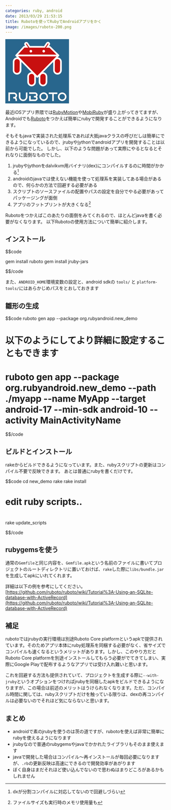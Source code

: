 ```yaml
---
categories: ruby, android
date: 2013/03/29 21:53:15
title: Rubotoを使ってRubyでAndroidアプリをかく
image: /images/ruboto-200.png
---
```


![ruboto](/images/ruboto-200.png)

最近iOSアプリ界隈では[RubyMotion](http://www.rubymotion.com/)や[MobiRuby](http://mobiruby.org/)が盛り上がってきてますが、Androidでも[Ruboto](http://ruboto.org/)をつかえば簡単にrubyで開発することができるようになります。

そもそもjavaで実装された処理系であれば大抵javaクラスの呼びだしは簡単にできるようになっているので、jrubyやjythonでandroidアプリを開発することは以前から可能でした。
しかし、以下のような問題があって実際にやるとなるとそれなりに面倒なものでした。

1. jrubyやjythonをdalvikvm用バイナリ(dex)にコンパイルするのに時間がかかる[^1]
2. androidのjavaでは使えない機能を使って処理系を実装してある場合があるので、何らかの方法で回避する必要がある
3. スクリプトのソースファイルの配置やパスの設定を自分でやる必要があってパッケージングが面倒 
4. アプリのフットプリントが大きくなる[^2]

Rubotoをつかえばこのあたりの面倒をみてくれるので、ほとんどjavaを書く必要がなくなります。
以下Rubotoの使用方法について簡単に紹介します。

## インストール

$$code

gem install ruboto
gem install jruby-jars

$$/code

また、`ANDROID_HOME`環境変数の設定と、android sdkの `tools/` と `platform-tools/`にはあらかじめパスをとおしておきます

## 雛形の生成

$$code
ruboto gen app --package org.rubyandroid.new_demo

# 以下のようにしてより詳細に設定することもできます
# ruboto gen app --package org.rubyandroid.new_demo --path ./myapp --name MyApp --target android-17 --min-sdk android-10 --activity MainActivityName
$$/code


## ビルドとインストール

rakeからビルドできるようになっています。また、rubyスクリプトの更新はコンパイル不要で反映できます。
あとは普通にrubyを書くだけです。

$$code
cd new_demo
rake
rake install

#
# edit ruby scripts..
#

rake update_scripts

$$/code


## rubygemsを使う

通常の`Gemfile`と同じ内容を、`Gemfile.apk`という名前のファイルに書いてプロジェクトのルートディレクトリに置いておけば、`rake`した際に`libs/bundle.jar`を生成してapkにいれてくれます。


詳細は以下の例を参考にしてください。
[https://github.com/ruboto/ruboto/wiki/Tutorial%3A-Using-an-SQLite-database-with-ActiveRecord](https://github.com/ruboto/ruboto/wiki/Tutorial%3A-Using-an-SQLite-database-with-ActiveRecord)


## 補足

rubotoではjrubyの実行環境は別途Ruboto Core platformというapkで提供されています。そのためアプリ本体にruby処理系を同梱する必要がなく、省サイズでコンパイルも速くなるというメリットがあります。しかし、このやり方だとRuboto Core platformを別途インストールしてもらう必要がでてきてしまい、実際にGoogle Playで配布するようなアプリでは受け入れ難いと思います。

これを回避する方法も提供されていて、プロジェクトを生成する際に`--with-jruby`というオプションをつければjrubyを同梱したapkをビルドできるようになりますが、この場合は前述のメリットはうけられなくなります。ただ、コンパイル時間に関しては、rubyスクリプトだけを触っている限りは、dexの再コンパイルは必要ないのでそれほど気にならないと思います。


## まとめ

* androidで素のjrubyを使うのは茨の道ですが、rubotoを使えば非常に簡単にrubyを使えるようになります
* jrubyなので普通のrubygemsやjavaでかかれたライブラリもそのまま使えます
* javaで開発した場合はコンパイル〜再インストールが毎回必要になりますが、`.rb`の更新反映は高速にできるので開発効率があがります
* ぼく自身はまだそれほど使い込んでないので思わぬはまりどころがあるかもしれません




[^1]: dxが分割コンパイルに対応してないので回避しづらい
[^2]: ファイルサイズも実行時のメモリ使用量も

